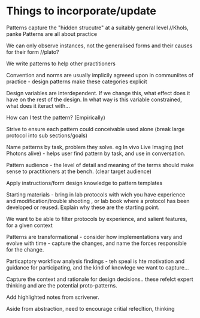 Things to incorporate/update
===================

Patterns capture the "hidden strucutre" at a suitably general level //Khols, panke
Patterns are all about practice

We can only observe instances, not the generalised forms and their causes for their form //plato?

We write patterns to help other practitioners

Convention and norms are usually implicily agreeed upon in communiites of practice - design patterns make these categories explicit

Design variables are interdependent. If we change this, what effect does it have on the rest of the design. In what way is this variable constrained, what does it iteract with...

How can I test the pattern? (Empirically)  

Strive to ensure each pattern could conceivable used alone (break large protocol into sub sections/goals)

Name patterns by task, problem they solve. eg In vivo Live Imaging (not Photons alive) - helps user find pattern by task, and use in conversation.

Pattern audience - the level of detail and meaning of the terms should make sense to practitioners at the bench. (clear target audience)

Apply instructions/form design knowledge to pattern templates

Starting materials - bring in lab protocols with wich you have experience and modification/trouble shooting , or lab book where a protocol has been developed or reused. Explain why these are the starting point.

We want to be able to filter protocols by experience, and salient features, for a given context

Patterns are transformational - consider how implementations vary and evolve with time - capture the changes, and name the forces responsible for the change. 

Particaptory workflow analysis findings - teh speal is hte motivation and guidance for participating, and the kind of knowlege we want to capture...

Capture the context and rationale for design decisions.. these refelct expert thinking and are the potential proto-patterns.

Add highlighted notes from scrivener.

Aside from abstraction, need to encourage critial refecltion, thinking 


